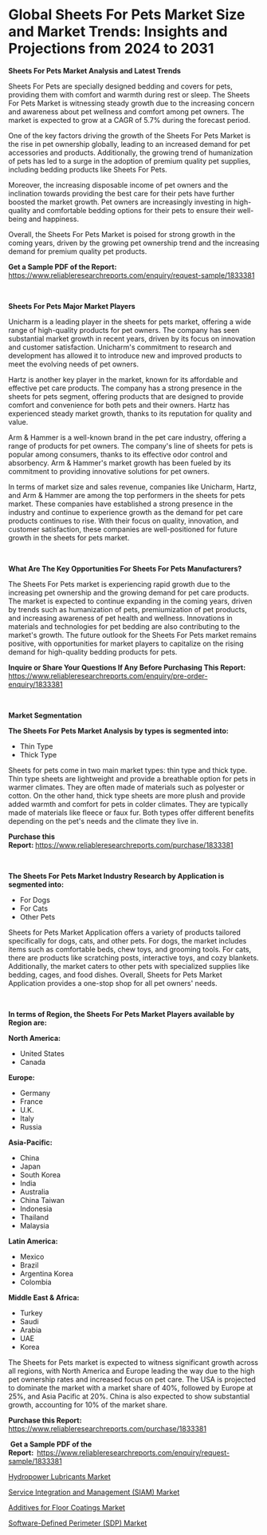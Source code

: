 <p><h1>Global Sheets For Pets Market Size and Market Trends: Insights and Projections from 2024 to 2031</h1></p><p><strong>Sheets For Pets Market Analysis and Latest Trends</strong></p>
<p><p>Sheets For Pets are specially designed bedding and covers for pets, providing them with comfort and warmth during rest or sleep. The Sheets For Pets Market is witnessing steady growth due to the increasing concern and awareness about pet wellness and comfort among pet owners. The market is expected to grow at a CAGR of 5.7% during the forecast period.</p><p>One of the key factors driving the growth of the Sheets For Pets Market is the rise in pet ownership globally, leading to an increased demand for pet accessories and products. Additionally, the growing trend of humanization of pets has led to a surge in the adoption of premium quality pet supplies, including bedding products like Sheets For Pets.</p><p>Moreover, the increasing disposable income of pet owners and the inclination towards providing the best care for their pets have further boosted the market growth. Pet owners are increasingly investing in high-quality and comfortable bedding options for their pets to ensure their well-being and happiness.</p><p>Overall, the Sheets For Pets Market is poised for strong growth in the coming years, driven by the growing pet ownership trend and the increasing demand for premium quality pet products.</p></p>
<p><strong>Get a Sample PDF of the Report:&nbsp;</strong> <a href="https://www.reliableresearchreports.com/enquiry/request-sample/1833381">https://www.reliableresearchreports.com/enquiry/request-sample/1833381</a></p>
<p>&nbsp;</p>
<p><strong>Sheets For Pets Major Market Players</strong></p>
<p><p>Unicharm is a leading player in the sheets for pets market, offering a wide range of high-quality products for pet owners. The company has seen substantial market growth in recent years, driven by its focus on innovation and customer satisfaction. Unicharm's commitment to research and development has allowed it to introduce new and improved products to meet the evolving needs of pet owners.</p><p>Hartz is another key player in the market, known for its affordable and effective pet care products. The company has a strong presence in the sheets for pets segment, offering products that are designed to provide comfort and convenience for both pets and their owners. Hartz has experienced steady market growth, thanks to its reputation for quality and value.</p><p>Arm & Hammer is a well-known brand in the pet care industry, offering a range of products for pet owners. The company's line of sheets for pets is popular among consumers, thanks to its effective odor control and absorbency. Arm & Hammer's market growth has been fueled by its commitment to providing innovative solutions for pet owners.</p><p>In terms of market size and sales revenue, companies like Unicharm, Hartz, and Arm & Hammer are among the top performers in the sheets for pets market. These companies have established a strong presence in the industry and continue to experience growth as the demand for pet care products continues to rise. With their focus on quality, innovation, and customer satisfaction, these companies are well-positioned for future growth in the sheets for pets market.</p></p>
<p>&nbsp;</p>
<p><strong>What Are The Key Opportunities For Sheets For Pets Manufacturers?</strong></p>
<p><p>The Sheets For Pets market is experiencing rapid growth due to the increasing pet ownership and the growing demand for pet care products. The market is expected to continue expanding in the coming years, driven by trends such as humanization of pets, premiumization of pet products, and increasing awareness of pet health and wellness. Innovations in materials and technologies for pet bedding are also contributing to the market's growth. The future outlook for the Sheets For Pets market remains positive, with opportunities for market players to capitalize on the rising demand for high-quality bedding products for pets.</p></p>
<p><strong>Inquire or Share Your Questions If Any Before Purchasing This Report:</strong> <a href="https://www.reliableresearchreports.com/enquiry/pre-order-enquiry/1833381">https://www.reliableresearchreports.com/enquiry/pre-order-enquiry/1833381</a></p>
<p>&nbsp;</p>
<p><strong>Market Segmentation</strong></p>
<p><strong>The Sheets For Pets Market Analysis by types is segmented into:</strong></p>
<p><ul><li>Thin Type</li><li>Thick Type</li></ul></p>
<p><p>Sheets for pets come in two main market types: thin type and thick type. Thin type sheets are lightweight and provide a breathable option for pets in warmer climates. They are often made of materials such as polyester or cotton. On the other hand, thick type sheets are more plush and provide added warmth and comfort for pets in colder climates. They are typically made of materials like fleece or faux fur. Both types offer different benefits depending on the pet's needs and the climate they live in.</p></p>
<p><strong>Purchase this Report:&nbsp;</strong><a href="https://www.reliableresearchreports.com/purchase/1833381">https://www.reliableresearchreports.com/purchase/1833381</a></p>
<p>&nbsp;</p>
<p><strong>The Sheets For Pets Market Industry Research by Application is segmented into:</strong></p>
<p><ul><li>For Dogs</li><li>For Cats</li><li>Other Pets</li></ul></p>
<p><p>Sheets for Pets Market Application offers a variety of products tailored specifically for dogs, cats, and other pets. For dogs, the market includes items such as comfortable beds, chew toys, and grooming tools. For cats, there are products like scratching posts, interactive toys, and cozy blankets. Additionally, the market caters to other pets with specialized supplies like bedding, cages, and food dishes. Overall, Sheets for Pets Market Application provides a one-stop shop for all pet owners' needs.</p></p>
<p>&nbsp;</p>
<p><strong>In terms of Region, the Sheets For Pets Market Players available by Region are:</strong></p>
<p>
    <p> <strong> North America: </strong>
        <ul>
            <li>United States</li>
            <li>Canada</li>
        </ul>
        </p> 
    <p> <strong> Europe: </strong>
        <ul>
            <li>Germany</li>
            <li>France</li>
            <li>U.K.</li>
            <li>Italy</li>
            <li>Russia</li>
        </ul>
        </p> 
    <p> <strong> Asia-Pacific: </strong>
        <ul>
            <li>China</li>
            <li>Japan</li>
            <li>South Korea</li>
            <li>India</li>
            <li>Australia</li>
            <li>China Taiwan</li>
            <li>Indonesia</li>
            <li>Thailand</li>
            <li>Malaysia</li>
        </ul>
        </p> 
    <p> <strong> Latin America: </strong>
        <ul>
            <li>Mexico</li>
            <li>Brazil</li>
            <li>Argentina Korea</li>
            <li>Colombia</li>
        </ul>
        </p> 
    <p> <strong> Middle East & Africa: </strong>
        <ul>
            <li>Turkey</li>
            <li>Saudi</li>
            <li>Arabia</li>
            <li>UAE</li>
            <li>Korea</li>
        </ul>
    </p>
    </p>
<p><p>The Sheets for Pets market is expected to witness significant growth across all regions, with North America and Europe leading the way due to the high pet ownership rates and increased focus on pet care. The USA is projected to dominate the market with a market share of 40%, followed by Europe at 25%, and Asia Pacific at 20%. China is also expected to show substantial growth, accounting for 10% of the market share.</p></p>
<p><strong>Purchase this Report: </strong><a href="https://www.reliableresearchreports.com/purchase/1833381">https://www.reliableresearchreports.com/purchase/1833381</a></p>
<p>&nbsp;<strong>Get a Sample PDF of the Report:&nbsp;&nbsp;</strong><a href="https://www.reliableresearchreports.com/enquiry/request-sample/1833381">https://www.reliableresearchreports.com/enquiry/request-sample/1833381</a></p>
<p><strong></strong></p>
<p><p><a href="https://issuu.com/reportprime-2/docs/hydropower-lubricants-market-size-2030.pptx">Hydropower Lubricants Market</a></p><p><a href="https://github.com/pgtimber/Market-Research-Report-List-1/blob/main/service-integration-and-management-siam-market.md">Service Integration and Management (SIAM) Market</a></p><p><a href="https://issuu.com/reportprime-2/docs/additives-for-floor-coatings-market-size-2030.pptx">Additives for Floor Coatings Market</a></p><p><a href="https://github.com/lataunyatinikmelvin59ilbd0dv/Market-Research-Report-List-1/blob/main/software-defined-perimeter-sdp-market.md">Software-Defined Perimeter (SDP) Market</a></p></p>